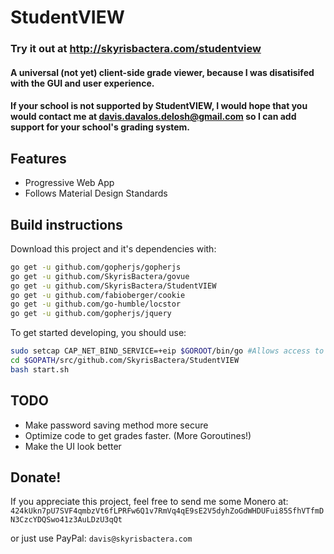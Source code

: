 # StudentVIEW
### Try it out at http://skyrisbactera.com/studentview
#### A universal (not yet) client-side grade viewer, because I was disatisifed with the GUI and user experience.
#### If your school is not supported by StudentVIEW, I would hope that you would contact me at davis.davalos.delosh@gmail.com so I can add support for your school's grading system.

## Features
* Progressive Web App
* Follows Material Design Standards

## Build instructions

Download this project and it's dependencies with:
```bash
go get -u github.com/gopherjs/gopherjs
go get -u github.com/SkyrisBactera/govue
go get -u github.com/SkyrisBactera/StudentVIEW
go get -u github.com/fabioberger/cookie
go get -u github.com/go-humble/locstor
go get -u github.com/gopherjs/jquery
```
To get started developing, you should use:
```bash
sudo setcap CAP_NET_BIND_SERVICE=+eip $GOROOT/bin/go #Allows access to port 80 without root
cd $GOPATH/src/github.com/SkyrisBactera/StudentVIEW
bash start.sh
```
## TODO
* Make password saving method more secure
* Optimize code to get grades faster. (More Goroutines!)
* Make the UI look better

## Donate!
If you appreciate this project, feel free to send me some Monero at:
```424kUkn7pU7SVF4qmbzVt6fLPRFw6Q1v7RmVq4qE9sE2V5dyhZoGdWHDUFui85SfhVTfmDN3CzcYDQSwo41z3AuLDzU3qQt```

or just use PayPal:
```davis@skyrisbactera.com```
